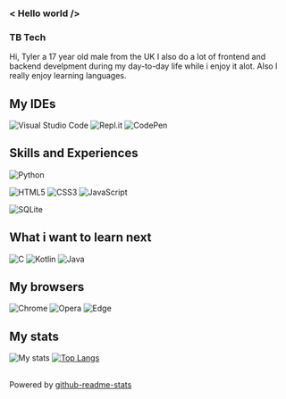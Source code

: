 ### < Hello world />

### TB Tech
Hi, Tyler a 17 year old male from the UK
I also do a lot of frontend and backend develpment during my day-to-day life while i enjoy it alot. Also I really enjoy learning languages.

## My IDEs
![Visual Studio Code](https://img.shields.io/badge/Visual%20Studio%20Code-0078d7.svg?style=for-the-badge&logo=visual-studio-code&logoColor=white) ![Repl.it](https://img.shields.io/badge/Repl.it-%230D101E.svg?style=for-the-badge&logo=replit&logoColor=white) ![CodePen](https://img.shields.io/badge/CodePen-white?style=for-the-badge&logo=codepen&logoColor=black)

## Skills and Experiences
![Python](https://img.shields.io/badge/python-3670A0?style=for-the-badge&logo=python&logoColor=ffdd54)

![HTML5](https://img.shields.io/badge/html5-%23E34F26.svg?style=for-the-badge&logo=html5&logoColor=white) ![CSS3](https://img.shields.io/badge/css3-%231572B6.svg?style=for-the-badge&logo=css3&logoColor=white) ![JavaScript](https://img.shields.io/badge/javascript-%23323330.svg?style=for-the-badge&logo=javascript&logoColor=%23F7DF1E)

![SQLite](https://img.shields.io/badge/sqlite-%2307405e.svg?style=for-the-badge&logo=sqlite&logoColor=white)

## What i want to learn next
![C](https://img.shields.io/badge/c-%2300599C.svg?style=for-the-badge&logo=c&logoColor=white) ![Kotlin](https://img.shields.io/badge/kotlin-%230095D5.svg?style=for-the-badge&logo=kotlin&logoColor=white) ![Java](https://img.shields.io/badge/java-%23ED8B00.svg?style=for-the-badge&logo=java&logoColor=white)

## My browsers
![Chrome](https://img.shields.io/badge/Google%20Chrome-4285F4?style=for-the-badge&logo=GoogleChrome&logoColor=white) ![Opera](https://img.shields.io/badge/Opera-FF1B2D?style=for-the-badge&logo=Opera&logoColor=white) ![Edge](https://img.shields.io/badge/Edge-0078D7?style=for-the-badge&logo=Microsoft-edge&logoColor=white)

## My stats
![My stats](https://github-readme-stats.vercel.app/api?username=TBTech205&show_icons=true&theme=algolia&hide_border=true&disable_animations=true) [![Top Langs](https://github-readme-stats.vercel.app/api/top-langs/?username=TBTech205&show_icons=true&theme=algolia&&langs_count=10)](https://github.com/anuraghazra/github-readme-stats) 
<!-- [![My wakatime stats](https://github-readme-stats.vercel.app/api/wakatime?username=TBTech205)]() -->
<br>Powered by [github-readme-stats](https://github.com/anuraghazra/github-readme-stats)
